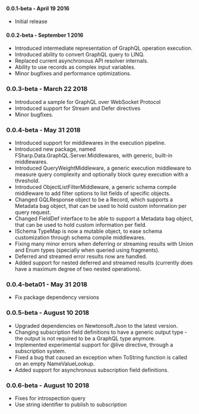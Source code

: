 #### 0.0.1-beta - April 19 2016
* Initial release

#### 0.0.2-beta - September 1 2016
* Introduced intermediate representation of GraphQL operation execution.
* Introduced ability to convert GraphQL query to LINQ.
* Replaced current asynchronous API resolver internals.
* Ability to use records as complex input variables.
* Minor bugfixes and performance optimizations.

### 0.0.3-beta - March 22 2018
* Introduced a sample for GraphQL over WebSocket Protocol
* Introduced support for Stream and Defer directives
* Minor bugfixes.

### 0.0.4-beta - May 31 2018
* Introduced support for middlewares in the execution pipeline.
* Introduced new package, named FSharp.Data.GraphQL.Server.Middlewares, with generic, built-in middlewares.
* Introduced QueryWeightMiddleware, a generic execution middleware to measure query complexity and optionally block qurey execution with a threshold.
* Introduced ObjectListFilterMiddleware, a generic schema compile middleware to add filter options to list fields of specific objects.
* Changed GQLResponse object to be a Record, which supports a Metadata bag object, that can be used to hold custom information per query request.
* Changed FieldDef interface to be able to support a Metadata bag object, that can be used to hold custom information per field.
* ISchema TypeMap is now a mutable object, to ease schema customization through schema compile middlewares.
* Fixing many minor errors when deferring or streaming results with Union and Enum types (specially when queried using fragments).
* Deferred and streamed error results now are handled.
* Added support for nested deferred and streamed results (currently does have a maximum degree of two nested operations).

### 0.0.4-beta01 - May 31 2018
* Fix package dependency versions

### 0.0.5-beta - August 10 2018
* Upgraded dependencies on Newtonsoft.Json to the latest version.
* Changing subscription field definitions to have a generic output type - the output is not required to be a GraphQL type anymore.
* Implemented experimental support for @live directive, through a subscription system.
* Fixed a bug that caused an exception when ToString function is called on an empty NameValueLookup.
* Added support for asynchronous subscription field definitions.

### 0.0.6-beta - August 10 2018
* Fixes for introspection query
* Use string identifier to publish to subscription
